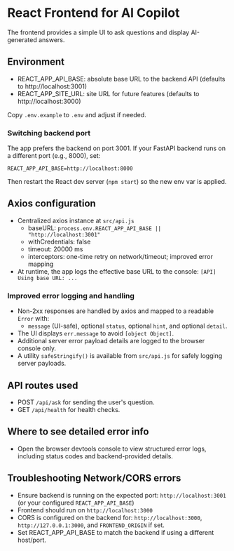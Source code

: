 # React Frontend for AI Copilot

The frontend provides a simple UI to ask questions and display AI-generated answers.

## Environment
- REACT_APP_API_BASE: absolute base URL to the backend API (defaults to http://localhost:3001)
- REACT_APP_SITE_URL: site URL for future features (defaults to http://localhost:3000)

Copy `.env.example` to `.env` and adjust if needed.

### Switching backend port
The app prefers the backend on port 3001. If your FastAPI backend runs on a different port (e.g., 8000), set:
```
REACT_APP_API_BASE=http://localhost:8000
```
Then restart the React dev server (`npm start`) so the new env var is applied.

## Axios configuration
- Centralized axios instance at `src/api.js`
  - baseURL: `process.env.REACT_APP_API_BASE || "http://localhost:3001"`
  - withCredentials: false
  - timeout: 20000 ms
  - interceptors: one-time retry on network/timeout; improved error mapping
- At runtime, the app logs the effective base URL to the console: `[API] Using base URL: ...`

### Improved error logging and handling
- Non-2xx responses are handled by axios and mapped to a readable `Error` with:
  - `message` (UI-safe), optional `status`, optional `hint`, and optional `detail`.
- The UI displays `err.message` to avoid `[object Object]`.
- Additional server error payload details are logged to the browser console only.
- A utility `safeStringify()` is available from `src/api.js` for safely logging server payloads.

## API routes used
- POST `/api/ask` for sending the user's question.
- GET `/api/health` for health checks.

## Where to see detailed error info
- Open the browser devtools console to view structured error logs, including status codes and backend-provided details.

## Troubleshooting Network/CORS errors
- Ensure backend is running on the expected port: `http://localhost:3001` (or your configured `REACT_APP_API_BASE`)
- Frontend should run on `http://localhost:3000`
- CORS is configured on the backend for: `http://localhost:3000`, `http://127.0.0.1:3000`, and `FRONTEND_ORIGIN` if set.
- Set REACT_APP_API_BASE to match the backend if using a different host/port.
